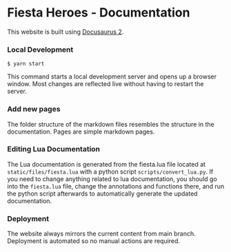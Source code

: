 # Fiesta Heroes - Documentation

This website is built using [Docusaurus 2](https://docusaurus.io/). 


### Local Development

```
$ yarn start
```

This command starts a local development server and opens up a browser window. Most changes are reflected live without having to restart the server.

### Add new pages

The folder structure of the markdown files resembles the structure in the documentation. Pages are simple markdown pages.

### Editing Lua Documentation

The Lua documentation is generated from the fiesta.lua file located at `static/files/fiesta.lua` with a python script `scripts/convert_lua.py`.
If you need to change anything related to lua documentation, you should go into the `fiesta.lua` file, change the annotations and functions there,
and run the python script afterwards to automatically generate the updated documentation.

### Deployment

The website always mirrors the current content from main branch. Deployment is automated so no manual actions are required.
